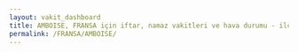 ```yaml
---
layout: vakit_dashboard
title: AMBOISE, FRANSA için iftar, namaz vakitleri ve hava durumu - ilçe/eyalet seç
permalink: /FRANSA/AMBOISE/
---
```


<script type="text/javascript">
  var GLOBAL_COUNTRY = 'FRANSA';
  var GLOBAL_CITY = 'AMBOISE';
  var GLOBAL_STATE = '';
  var lat = 72;
  var lon = 21;
</script>

